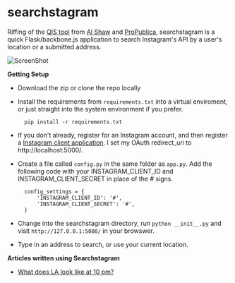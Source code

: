 searchstagram
=============

Riffing of the [QIS tool](https://github.com/propublica/qis) from [Al Shaw](https://twitter.com/A_L) and [ProPublica](http://www.propublica.org/nerds/item/a-super-simple-tool-to-search-instagram-by-time-and-location), searchstagram is a quick Flask/backbone.js application to search Instagram's API by a user's location or a submitted address.

![ScreenShot](https://raw.github.com/chrislkeller/searchstagram/master/static/images/screenshot.png)

**Getting Setup**

* Download the zip or clone the repo locally

* Install the requirements from ```requirements.txt``` into a virtual enviroment, or just straight into the system environment if you prefer.

        pip install -r requirements.txt

* If you don't already, register for an Instagram account, and then register a [Instagram client application](http://instagram.com/developer/clients/register/). I set my OAuth redirect_uri to http://localhost:5000/.

* Create a file called ```config.py``` in the same folder as ```app.py```. Add the following code with your INSTAGRAM_CLIENT_ID and INSTAGRAM_CLIENT_SECRET in place of the # signs.

        config_settings = {
            'INSTAGRAM_CLIENT_ID': '#',
            'INSTAGRAM_CLIENT_SECRET': '#',
        }

* Change into the searchstagram directory, run ```python __init__.py``` and visit ```http://127.0.0.1:5000/``` in your browswer.

* Type in an address to search, or use your current location.

**Articles written using Searchstagram**

* [What does LA look like at 10 pm?](http://www.scpr.org/news/2014/01/08/41410/what-does-la-look-like-at-10-pm-photos/)